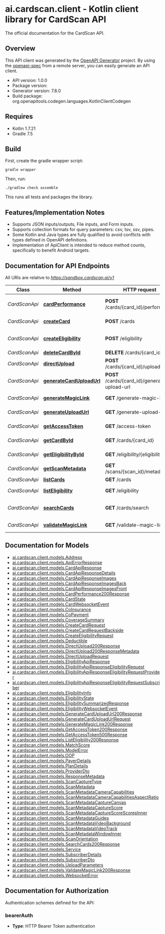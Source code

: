 # ai.cardscan.client - Kotlin client library for CardScan API

The official documentation for the CardScan API.

## Overview
This API client was generated by the [OpenAPI Generator](https://openapi-generator.tech) project.  By using the [openapi-spec](https://github.com/OAI/OpenAPI-Specification) from a remote server, you can easily generate an API client.

- API version: 1.0.0
- Package version: 
- Generator version: 7.8.0
- Build package: org.openapitools.codegen.languages.KotlinClientCodegen

## Requires

* Kotlin 1.7.21
* Gradle 7.5

## Build

First, create the gradle wrapper script:

```
gradle wrapper
```

Then, run:

```
./gradlew check assemble
```

This runs all tests and packages the library.

## Features/Implementation Notes

* Supports JSON inputs/outputs, File inputs, and Form inputs.
* Supports collection formats for query parameters: csv, tsv, ssv, pipes.
* Some Kotlin and Java types are fully qualified to avoid conflicts with types defined in OpenAPI definitions.
* Implementation of ApiClient is intended to reduce method counts, specifically to benefit Android targets.

<a id="documentation-for-api-endpoints"></a>
## Documentation for API Endpoints

All URIs are relative to *https://sandbox.cardscan.ai/v1*

| Class | Method | HTTP request | Description |
| ------------ | ------------- | ------------- | ------------- |
| *CardScanApi* | [**cardPerformance**](docs/CardScanApi.md#cardperformance) | **POST** /cards/{card_id}/performance | Card - Send performance data |
| *CardScanApi* | [**createCard**](docs/CardScanApi.md#createcard) | **POST** /cards | Creates a new card |
| *CardScanApi* | [**createEligibility**](docs/CardScanApi.md#createeligibility) | **POST** /eligibility | Create Eligibility Record |
| *CardScanApi* | [**deleteCardById**](docs/CardScanApi.md#deletecardbyid) | **DELETE** /cards/{card_id} | Delete Card |
| *CardScanApi* | [**directUpload**](docs/CardScanApi.md#directupload) | **POST** /cards/{card_id}/upload | Direct Upload |
| *CardScanApi* | [**generateCardUploadUrl**](docs/CardScanApi.md#generatecarduploadurl) | **POST** /cards/{card_id}/generate-upload-url | Card - Generate Upload URL |
| *CardScanApi* | [**generateMagicLink**](docs/CardScanApi.md#generatemagiclink) | **GET** /generate-magic-link | Generate Magic Link |
| *CardScanApi* | [**generateUploadUrl**](docs/CardScanApi.md#generateuploadurl) | **GET** /generate-upload-url | Generate an upload URL |
| *CardScanApi* | [**getAccessToken**](docs/CardScanApi.md#getaccesstoken) | **GET** /access-token | Access Token |
| *CardScanApi* | [**getCardById**](docs/CardScanApi.md#getcardbyid) | **GET** /cards/{card_id} | Get Card by ID |
| *CardScanApi* | [**getEligibilityById**](docs/CardScanApi.md#geteligibilitybyid) | **GET** /eligibility/{eligibility_id} | Get Eligibility |
| *CardScanApi* | [**getScanMetadata**](docs/CardScanApi.md#getscanmetadata) | **GET** /scans/{scan_id}/metadata | Get Scan Metadata |
| *CardScanApi* | [**listCards**](docs/CardScanApi.md#listcards) | **GET** /cards | List Cards |
| *CardScanApi* | [**listEligibility**](docs/CardScanApi.md#listeligibility) | **GET** /eligibility | List Eligibility |
| *CardScanApi* | [**searchCards**](docs/CardScanApi.md#searchcards) | **GET** /cards/search | Search Cards (200) OK |
| *CardScanApi* | [**validateMagicLink**](docs/CardScanApi.md#validatemagiclink) | **GET** /validate-magic-link | Validate Magic Link |


<a id="documentation-for-models"></a>
## Documentation for Models

 - [ai.cardscan.client.models.Address](docs/Address.md)
 - [ai.cardscan.client.models.ApiErrorResponse](docs/ApiErrorResponse.md)
 - [ai.cardscan.client.models.CardApiResponse](docs/CardApiResponse.md)
 - [ai.cardscan.client.models.CardApiResponseDetails](docs/CardApiResponseDetails.md)
 - [ai.cardscan.client.models.CardApiResponseImages](docs/CardApiResponseImages.md)
 - [ai.cardscan.client.models.CardApiResponseImagesBack](docs/CardApiResponseImagesBack.md)
 - [ai.cardscan.client.models.CardApiResponseImagesFront](docs/CardApiResponseImagesFront.md)
 - [ai.cardscan.client.models.CardPerformance200Response](docs/CardPerformance200Response.md)
 - [ai.cardscan.client.models.CardState](docs/CardState.md)
 - [ai.cardscan.client.models.CardWebsocketEvent](docs/CardWebsocketEvent.md)
 - [ai.cardscan.client.models.CoInsurance](docs/CoInsurance.md)
 - [ai.cardscan.client.models.CoPayment](docs/CoPayment.md)
 - [ai.cardscan.client.models.CoverageSummary](docs/CoverageSummary.md)
 - [ai.cardscan.client.models.CreateCardRequest](docs/CreateCardRequest.md)
 - [ai.cardscan.client.models.CreateCardRequestBackside](docs/CreateCardRequestBackside.md)
 - [ai.cardscan.client.models.CreateEligibilityRequest](docs/CreateEligibilityRequest.md)
 - [ai.cardscan.client.models.Deductible](docs/Deductible.md)
 - [ai.cardscan.client.models.DirectUpload200Response](docs/DirectUpload200Response.md)
 - [ai.cardscan.client.models.DirectUpload200ResponseMetadata](docs/DirectUpload200ResponseMetadata.md)
 - [ai.cardscan.client.models.DirectUploadRequest](docs/DirectUploadRequest.md)
 - [ai.cardscan.client.models.EligibilityApiResponse](docs/EligibilityApiResponse.md)
 - [ai.cardscan.client.models.EligibilityApiResponseEligibilityRequest](docs/EligibilityApiResponseEligibilityRequest.md)
 - [ai.cardscan.client.models.EligibilityApiResponseEligibilityRequestProvider](docs/EligibilityApiResponseEligibilityRequestProvider.md)
 - [ai.cardscan.client.models.EligibilityApiResponseEligibilityRequestSubscriber](docs/EligibilityApiResponseEligibilityRequestSubscriber.md)
 - [ai.cardscan.client.models.EligibilityInfo](docs/EligibilityInfo.md)
 - [ai.cardscan.client.models.EligibilityState](docs/EligibilityState.md)
 - [ai.cardscan.client.models.EligibilitySummarizedResponse](docs/EligibilitySummarizedResponse.md)
 - [ai.cardscan.client.models.EligibilityWebsocketEvent](docs/EligibilityWebsocketEvent.md)
 - [ai.cardscan.client.models.GenerateCardUploadUrl200Response](docs/GenerateCardUploadUrl200Response.md)
 - [ai.cardscan.client.models.GenerateCardUploadUrlRequest](docs/GenerateCardUploadUrlRequest.md)
 - [ai.cardscan.client.models.GenerateMagicLink200Response](docs/GenerateMagicLink200Response.md)
 - [ai.cardscan.client.models.GetAccessToken200Response](docs/GetAccessToken200Response.md)
 - [ai.cardscan.client.models.GetAccessToken500Response](docs/GetAccessToken500Response.md)
 - [ai.cardscan.client.models.ListEligibility200Response](docs/ListEligibility200Response.md)
 - [ai.cardscan.client.models.MatchScore](docs/MatchScore.md)
 - [ai.cardscan.client.models.ModelError](docs/ModelError.md)
 - [ai.cardscan.client.models.OOP](docs/OOP.md)
 - [ai.cardscan.client.models.PayerDetails](docs/PayerDetails.md)
 - [ai.cardscan.client.models.PlanDetails](docs/PlanDetails.md)
 - [ai.cardscan.client.models.ProviderDto](docs/ProviderDto.md)
 - [ai.cardscan.client.models.ResponseMetadata](docs/ResponseMetadata.md)
 - [ai.cardscan.client.models.ScanCaptureType](docs/ScanCaptureType.md)
 - [ai.cardscan.client.models.ScanMetadata](docs/ScanMetadata.md)
 - [ai.cardscan.client.models.ScanMetadataCameraCapabilities](docs/ScanMetadataCameraCapabilities.md)
 - [ai.cardscan.client.models.ScanMetadataCameraCapabilitiesAspectRatio](docs/ScanMetadataCameraCapabilitiesAspectRatio.md)
 - [ai.cardscan.client.models.ScanMetadataCaptureCanvas](docs/ScanMetadataCaptureCanvas.md)
 - [ai.cardscan.client.models.ScanMetadataCaptureScore](docs/ScanMetadataCaptureScore.md)
 - [ai.cardscan.client.models.ScanMetadataCaptureScoreScoresInner](docs/ScanMetadataCaptureScoreScoresInner.md)
 - [ai.cardscan.client.models.ScanMetadataGuides](docs/ScanMetadataGuides.md)
 - [ai.cardscan.client.models.ScanMetadataVideoBackground](docs/ScanMetadataVideoBackground.md)
 - [ai.cardscan.client.models.ScanMetadataVideoTrack](docs/ScanMetadataVideoTrack.md)
 - [ai.cardscan.client.models.ScanMetadataWindowInner](docs/ScanMetadataWindowInner.md)
 - [ai.cardscan.client.models.ScanOrientation](docs/ScanOrientation.md)
 - [ai.cardscan.client.models.SearchCards200Response](docs/SearchCards200Response.md)
 - [ai.cardscan.client.models.Service](docs/Service.md)
 - [ai.cardscan.client.models.SubscriberDetails](docs/SubscriberDetails.md)
 - [ai.cardscan.client.models.SubscriberDto](docs/SubscriberDto.md)
 - [ai.cardscan.client.models.UploadParameters](docs/UploadParameters.md)
 - [ai.cardscan.client.models.ValidateMagicLink200Response](docs/ValidateMagicLink200Response.md)
 - [ai.cardscan.client.models.WebsocketError](docs/WebsocketError.md)


<a id="documentation-for-authorization"></a>
## Documentation for Authorization


Authentication schemes defined for the API:
<a id="bearerAuth"></a>
### bearerAuth

- **Type**: HTTP Bearer Token authentication

